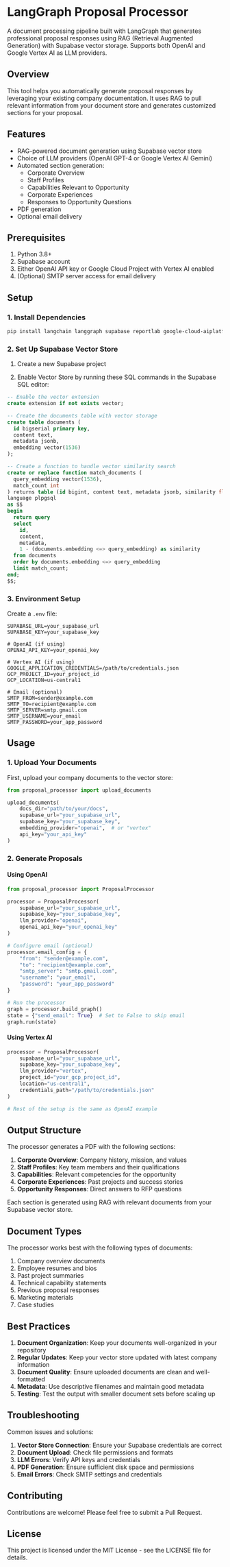 # LangGraph Proposal Processor

A document processing pipeline built with LangGraph that generates professional proposal responses using RAG (Retrieval Augmented Generation) with Supabase vector storage. Supports both OpenAI and Google Vertex AI as LLM providers.

## Overview

This tool helps you automatically generate proposal responses by leveraging your existing company documentation. It uses RAG to pull relevant information from your document store and generates customized sections for your proposal.

## Features

- RAG-powered document generation using Supabase vector store
- Choice of LLM providers (OpenAI GPT-4 or Google Vertex AI Gemini)
- Automated section generation:
  - Corporate Overview
  - Staff Profiles
  - Capabilities Relevant to Opportunity
  - Corporate Experiences
  - Responses to Opportunity Questions
- PDF generation
- Optional email delivery

## Prerequisites

1. Python 3.8+
2. Supabase account
3. Either OpenAI API key or Google Cloud Project with Vertex AI enabled
4. (Optional) SMTP server access for email delivery

## Setup

### 1. Install Dependencies

```bash
pip install langchain langgraph supabase reportlab google-cloud-aiplatform openai python-dotenv
```

### 2. Set Up Supabase Vector Store

1. Create a new Supabase project

2. Enable Vector Store by running these SQL commands in the Supabase SQL editor:

```sql
-- Enable the vector extension
create extension if not exists vector;

-- Create the documents table with vector storage
create table documents (
  id bigserial primary key,
  content text,
  metadata jsonb,
  embedding vector(1536)
);

-- Create a function to handle vector similarity search
create or replace function match_documents (
  query_embedding vector(1536),
  match_count int
) returns table (id bigint, content text, metadata jsonb, similarity float)
language plpgsql
as $$
begin
  return query
  select
    id,
    content,
    metadata,
    1 - (documents.embedding <=> query_embedding) as similarity
  from documents
  order by documents.embedding <=> query_embedding
  limit match_count;
end;
$$;
```

### 3. Environment Setup

Create a `.env` file:

```env
SUPABASE_URL=your_supabase_url
SUPABASE_KEY=your_supabase_key

# OpenAI (if using)
OPENAI_API_KEY=your_openai_key

# Vertex AI (if using)
GOOGLE_APPLICATION_CREDENTIALS=/path/to/credentials.json
GCP_PROJECT_ID=your_project_id
GCP_LOCATION=us-central1

# Email (optional)
SMTP_FROM=sender@example.com
SMTP_TO=recipient@example.com
SMTP_SERVER=smtp.gmail.com
SMTP_USERNAME=your_email
SMTP_PASSWORD=your_app_password
```

## Usage

### 1. Upload Your Documents

First, upload your company documents to the vector store:

```python
from proposal_processor import upload_documents

upload_documents(
    docs_dir="path/to/your/docs",
    supabase_url="your_supabase_url",
    supabase_key="your_supabase_key",
    embedding_provider="openai",  # or "vertex"
    api_key="your_api_key"
)
```

### 2. Generate Proposals

#### Using OpenAI

```python
from proposal_processor import ProposalProcessor

processor = ProposalProcessor(
    supabase_url="your_supabase_url",
    supabase_key="your_supabase_key",
    llm_provider="openai",
    openai_api_key="your_openai_key"
)

# Configure email (optional)
processor.email_config = {
    "from": "sender@example.com",
    "to": "recipient@example.com",
    "smtp_server": "smtp.gmail.com",
    "username": "your_email",
    "password": "your_app_password"
}

# Run the processor
graph = processor.build_graph()
state = {"send_email": True}  # Set to False to skip email
graph.run(state)
```

#### Using Vertex AI

```python
processor = ProposalProcessor(
    supabase_url="your_supabase_url",
    supabase_key="your_supabase_key",
    llm_provider="vertex",
    project_id="your_gcp_project_id",
    location="us-central1",
    credentials_path="/path/to/credentials.json"
)

# Rest of the setup is the same as OpenAI example
```

## Output Structure

The processor generates a PDF with the following sections:

1. **Corporate Overview**: Company history, mission, and values
2. **Staff Profiles**: Key team members and their qualifications
3. **Capabilities**: Relevant competencies for the opportunity
4. **Corporate Experiences**: Past projects and success stories
5. **Opportunity Responses**: Direct answers to RFP questions

Each section is generated using RAG with relevant documents from your Supabase vector store.

## Document Types

The processor works best with the following types of documents:

1. Company overview documents
2. Employee resumes and bios
3. Past project summaries
4. Technical capability statements
5. Previous proposal responses
6. Marketing materials
7. Case studies

## Best Practices

1. **Document Organization**: Keep your documents well-organized in your repository
2. **Regular Updates**: Keep your vector store updated with latest company information
3. **Document Quality**: Ensure uploaded documents are clean and well-formatted
4. **Metadata**: Use descriptive filenames and maintain good metadata
5. **Testing**: Test the output with smaller document sets before scaling up

## Troubleshooting

Common issues and solutions:

1. **Vector Store Connection**: Ensure your Supabase credentials are correct
2. **Document Upload**: Check file permissions and formats
3. **LLM Errors**: Verify API keys and credentials
4. **PDF Generation**: Ensure sufficient disk space and permissions
5. **Email Errors**: Check SMTP settings and credentials

## Contributing

Contributions are welcome! Please feel free to submit a Pull Request.

## License

This project is licensed under the MIT License - see the LICENSE file for details.